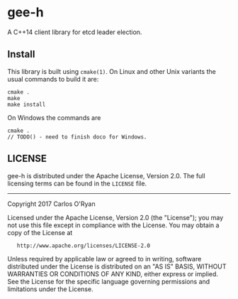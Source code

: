# gee-h

A C++14 client library for etcd leader election.

## Install

This library is built using `cmake(1)`.  On Linux and other Unix variants the usual commands to build it are:

```commandline
cmake .
make
make install
```

On Windows the commands are

```commandline
cmake .
// TODO() - need to finish doco for Windows.
```

## LICENSE

gee-h is distributed under the Apache License, Version 2.0.
The full licensing terms can be found in the `LICENSE` file.

---

   Copyright 2017 Carlos O'Ryan

   Licensed under the Apache License, Version 2.0 (the "License");
   you may not use this file except in compliance with the License.
   You may obtain a copy of the License at

       http://www.apache.org/licenses/LICENSE-2.0

   Unless required by applicable law or agreed to in writing, software
   distributed under the License is distributed on an "AS IS" BASIS,
   WITHOUT WARRANTIES OR CONDITIONS OF ANY KIND, either express or implied.
   See the License for the specific language governing permissions and
   limitations under the License.

